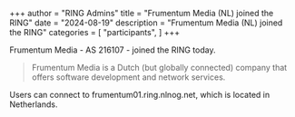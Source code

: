 +++
author = "RING Admins"
title = "Frumentum Media (NL) joined the RING"
date = "2024-08-19"
description = "Frumentum Media (NL) joined the RING"
categories = [
    "participants",
]
+++

Frumentum Media - AS 216107 - joined the RING today.

> Frumentum Media is a Dutch (but globally connected) company that offers software development and network services.

Users can connect to frumentum01.ring.nlnog.net, which is located in Netherlands.
